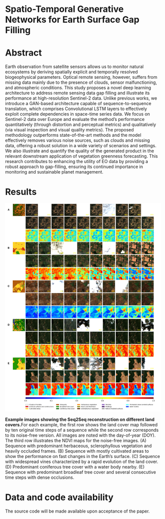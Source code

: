 # Spatio-Temporal Generative Networks for Earth Surface Gap Filling

# Abstract

Earth observation from satellite sensors allows us to monitor natural ecosystems by deriving spatially explicit and temporally resolved biogeophysical parameters. Optical remote sensing, however, suffers from missing data mainly due to the presence of clouds, sensor malfunctioning, and atmospheric conditions. This study proposes a novel deep learning architecture to address remote sensing data gap filling and illustrate its performance at high-resolution Sentinel-2 data. Unlike previous works, we introduce a GAN-based architecture capable of sequence-to-sequence translation, which comprises Convolutional LSTM layers to effectively exploit complete dependencies in space-time series data. We focus on Sentinel-2 data over Europe and evaluate the method’s performance quantitatively (through distortion and perceptual metrics) and qualitatively (via visual inspection and visual quality metrics). The proposed methodology outperforms state-of-the-art methods and the model effectively removes various noise sources, such as clouds and missing data, offering a robust solution in a wide variety of scenarios and settings. We also illustrate and quantify the quality of the generated product in the relevant downstream application of vegetation greenness forecasting. This research contributes to enhancing the utility of EO data by providing a robust approach to gap-filling, ensuring its continued importance in monitoring and sustainable planet management.

# Results

![image](seq2seq_qualitative.jpg)

<b>Example images showing the Seq2Seq reconstruction on different land covers.</b>For each example, the first row shows the land cover
map followed by ten original time steps of a sequence while the second row corresponds to its noise-free version. All images are noted with the
day-of-year (DOY). The third row illustrates the NDVI maps for the noise-free images. (A) Sequence with predominant herbaceous, sclerophyllous
vegetation and heavily occluded frames. (B) Sequence with mostly cultivated areas to show the performance on fast changes in the Earth’s surface.
(C) Sequence with widespread vines characterized by a rapid evolution of the land cover. (D) Predominant coniferous tree cover with a water
body nearby. (E) Sequence with predominant broadleaf tree cover and several consecutive time steps with dense occlusions.

# Data and code availability

The source code will be made available upon acceptance of the paper.
